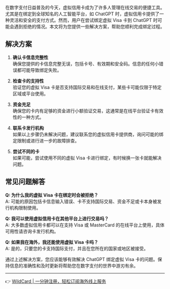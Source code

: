 在数字支付日益普及的今天，虚拟信用卡成为了许多人管理在线交易的便捷工具。尤其是在绑定到全球知名的人工智能平台，如 ChatGPT 时，虚拟信用卡提供了一种灵活和安全的支付方式。然而，用户在尝试绑定虚拟 Visa 卡到 ChatGPT 时可能会遇到拒绝的情况。本文将为您提供一些解决方案，帮助您顺利完成绑定过程。

## 解决方案

1. **确认卡信息完整性**  
   确保您提供的卡信息完整无误，包括卡号、有效期和安全码。信息的任何小错误都可能导致绑定失败。

2. **检查卡的支持性**  
   验证您的虚拟 Visa 卡是否支持国际交易和在线支付，某些卡可能仅限于特定区域或平台使用。

3. **资金充足**  
   确保您的卡内有足够的资金进行小额验证交易，这通常是在线平台验证卡有效性的一种方式。

4. **联系卡发行机构**  
   如果以上步骤仍未解决问题，建议联系您的虚拟信用卡提供商，询问可能的绑定限制或进行进一步的故障排查。

5. **尝试不同的卡**  
   如果可能，尝试使用不同的虚拟 Visa 卡进行绑定，有时候换一张卡就能解决问题。

## 常见问题解答

**Q: 为什么我的虚拟 Visa 卡在绑定时会被拒绝？**  
A: 可能的原因包括卡信息输入错误、卡不支持国际交易、资金不足或卡本身被发行机构限制使用。

**Q: 我可以使用虚拟信用卡在其他平台上进行交易吗？**  
A: 大多数虚拟信用卡都可以在支持 Visa 或 MasterCard 的在线平台上使用，具体可用性请咨询卡发行机构。

**Q: 如果我在海外，我还能使用虚拟 Visa 卡吗？**  
A: 是的，只要您的卡支持国际支付，并且在您所在的国家或地区被接受。

通过上述解决方案，您应该能够有效解决 ChatGPT 绑定虚拟 Visa 卡的问题。保持信息的准确性和及时更新将帮助您在数字支付的世界中游刃有余。

---

👉 [WildCard | 一分钟注册，轻松订阅海外线上服务](https://bit.ly/bewildcard)